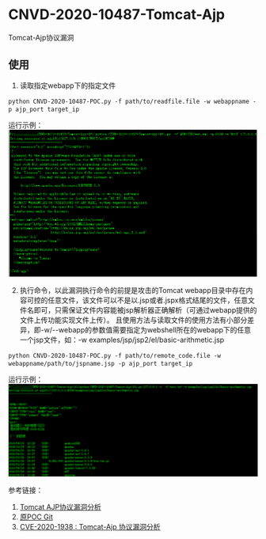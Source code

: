 # CNVD-2020-10487-Tomcat-Ajp
Tomcat-Ajp协议漏洞

## 使用

1. 读取指定webapp下的指定文件
``` shell
python CNVD-2020-10487-POC.py -f path/to/readfile.file -w webappname -p ajp_port target_ip
```

运行示例：
![](./img/read_file.png)

2. 执行命令，以此漏洞执行命令的前提是攻击的Tomcat webapp目录中存在内容可控的任意文件，该文件可以不是以.jsp或者.jspx格式结尾的文件，任意文件名即可，只需保证文件内容能被jsp解析器正确解析（可通过webapp提供的文件上传功能实现文件上传）。
且使用方法与读取文件的使用方法有小部分差异，即-w/--webapp的参数值需要指定为webshell所在的webapp下的任意一个jsp文件，如：-w examples/jsp/jsp2/el/basic-arithmetic.jsp
``` shell
python CNVD-2020-10487-POC.py -f path/to/remote_code.file -w webappname/path/to/jspname.jsp -p ajp_port target_ip
```

运行示例：
![](./img/code_execute.png)

参考链接：
1. [Tomcat AJP协议漏洞分析](https://nosec.org/home/detail/4138.html)
2. [原POC Git](https://github.com/YDHCUI/CNVD-2020-10487-Tomcat-Ajp-lfi)
3. [CVE-2020-1938 : Tomcat-Ajp 协议漏洞分析](https://www.anquanke.com/post/id/199448)
